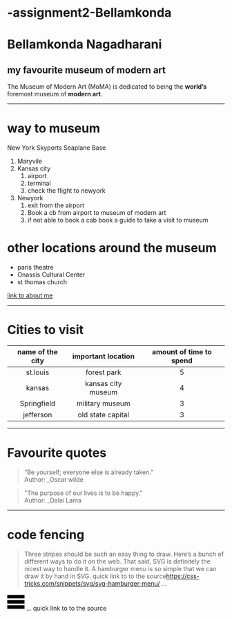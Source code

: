 # -assignment2-Bellamkonda
# Bellamkonda Nagadharani
##  my favourite museum of modern art
The Museum of Modern Art (MoMA) is dedicated to being the **world’s** foremost museum of **modern art**.
***
# way to museum
New York Skyports Seaplane Base 
1. Maryvile
2. Kansas city
   1. airport
   2. terminal 
   3. check the flight to newyork
3. Newyork
   1. exit from the airport
   2. Book a cb from airport to museum of modern art
   3. if not able to book a cab book a guide to take a visit to museum
# other locations around the museum
- paris theatre
- Onassis Cultural Center
- st thomas church

[link to about me](AboutMe.md)

***
# Cities to visit
| name of the city | important location | amount of time to spend |
|:----------------:|:------------------:|:-----------------------:|
| st.louis         | forest park        |  5                      |
| kansas           | kansas city museum |  4                      |
| Springfield      | military museum    |  3                      |
| jefferson        | old state capital  |  3                      |

***
# Favourite quotes
  > “Be yourself; everyone else is already taken.”<br>
  > Author: _Oscar wilde

  > "The purpose of our lives is to be happy."  
  > Author: _Dalai Lama

  ***
  # code fencing
  >Three stripes should be such an easy thing to draw. Here’s a bunch of different ways to do it on the web. That said, SVG is definitely the nicest way to handle it. A hamburger menu is so simple that we can draw it by hand in SVG. quick link to to the source<https://css-tricks.com/snippets/svg/svg-hamburger-menu/>
  ...

 <svg viewBox="0 0 100 80" width="40" height="40">
  <rect width="100" height="20"></rect>
  <rect y="30" width="100" height="20"></rect>
  <rect y="60" width="100" height="20"></rect>
</svg>
  ...
 quick link to to the source<https://css-tricks.com/snippets/svg/svg-hamburger-menu/>



  
